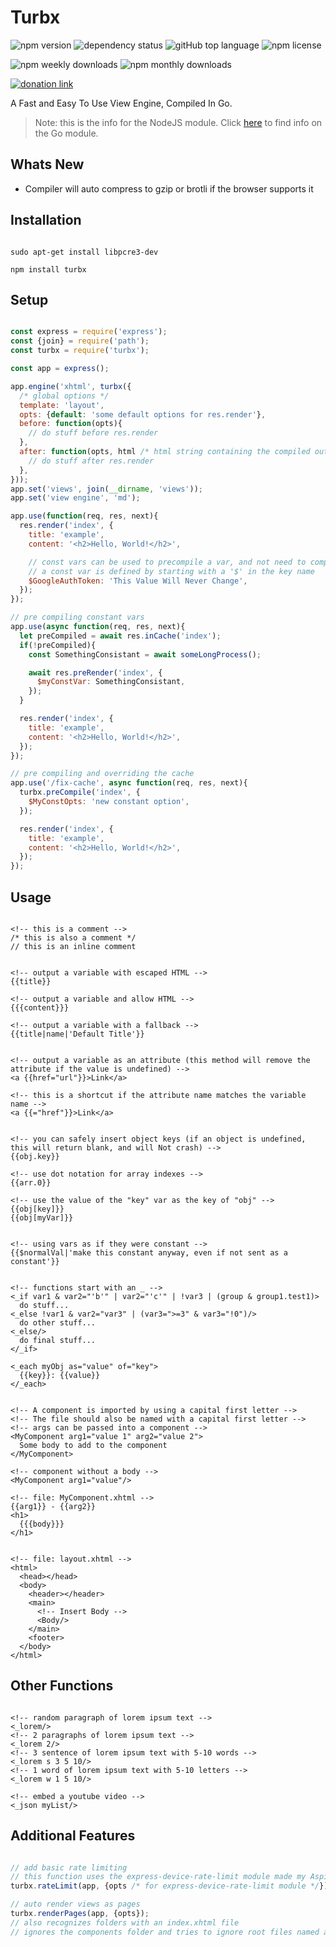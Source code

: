 # Turbx

![npm version](https://img.shields.io/npm/v/turbx)
![dependency status](https://img.shields.io/librariesio/release/npm/turbx)
![gitHub top language](https://img.shields.io/github/languages/top/aspiesoft/turbx)
![npm license](https://img.shields.io/npm/l/turbx)

![npm weekly downloads](https://img.shields.io/npm/dw/turbx)
![npm monthly downloads](https://img.shields.io/npm/dm/turbx)

[![donation link](https://img.shields.io/badge/buy%20me%20a%20coffee-paypal-blue)](https://paypal.me/shaynejrtaylor?country.x=US&locale.x=en_US)

A Fast and Easy To Use View Engine, Compiled In Go.

> Note: this is the info for the NodeJS module.
> Click [here](https://github.com/AspieSoft/turbx) to find info on the Go module.

## Whats New

- Compiler will auto compress to gzip or brotli if the browser supports it

## Installation

```shell script

sudo apt-get install libpcre3-dev

npm install turbx

```

## Setup

```js

const express = require('express');
const {join} = require('path');
const turbx = require('turbx');

const app = express();

app.engine('xhtml', turbx({
  /* global options */
  template: 'layout',
  opts: {default: 'some default options for res.render'},
  before: function(opts){
    // do stuff before res.render
  },
  after: function(opts, html /* html string containing the compiled output */){
    // do stuff after res.render
  },
}));
app.set('views', join(__dirname, 'views'));
app.set('view engine', 'md');

app.use(function(req, res, next){
  res.render('index', {
    title: 'example',
    content: '<h2>Hello, World!</h2>',

    // const vars can be used to precompile a var, and not need to compile it again
    // a const var is defined by starting with a '$' in the key name
    $GoogleAuthToken: 'This Value Will Never Change',
  });
});

// pre compiling constant vars
app.use(async function(req, res, next){
  let preCompiled = await res.inCache('index');
  if(!preCompiled){
    const SomethingConsistant = await someLongProcess();

    await res.preRender('index', {
      $myConstVar: SomethingConsistant,
    });
  }

  res.render('index', {
    title: 'example',
    content: '<h2>Hello, World!</h2>',
  });
});

// pre compiling and overriding the cache
app.use('/fix-cache', async function(req, res, next){
  turbx.preCompile('index', {
    $MyConstOpts: 'new constant option',
  });

  res.render('index', {
    title: 'example',
    content: '<h2>Hello, World!</h2>',
  });
});

```

## Usage

```xhtml

<!-- this is a comment -->
/* this is also a comment */
// this is an inline comment


<!-- output a variable with escaped HTML -->
{{title}}

<!-- output a variable and allow HTML -->
{{{content}}}

<!-- output a variable with a fallback -->
{{title|name|'Default Title'}}


<!-- output a variable as an attribute (this method will remove the attribute if the value is undefined) -->
<a {{href="url"}}>Link</a>

<!-- this is a shortcut if the attribute name matches the variable name -->
<a {{="href"}}>Link</a>


<!-- you can safely insert object keys (if an object is undefined, this will return blank, and will Not crash) -->
{{obj.key}}

<!-- use dot notation for array indexes -->
{{arr.0}}

<!-- use the value of the "key" var as the key of "obj" -->
{{obj[key]}}
{{obj[myVar]}}


<!-- using vars as if they were constant -->
{{$normalVal|'make this constant anyway, even if not sent as a constant'}}


<!-- functions start with an _ -->
<_if var1 & var2="'b'" | var2="'c'" | !var3 | (group & group1.test1)>
  do stuff...
<_else !var1 & var2="var3" | (var3=">=3" & var3="!0")/>
  do other stuff...
<_else/>
  do final stuff...
</_if>

<_each myObj as="value" of="key">
  {{key}}: {{value}}
</_each>


<!-- A component is imported by using a capital first letter -->
<!-- The file should also be named with a capital first letter -->
<!-- args can be passed into a component -->
<MyComponent arg1="value 1" arg2="value 2">
  Some body to add to the component
</MyComponent>

<!-- component without a body -->
<MyComponent arg1="value"/>

<!-- file: MyComponent.xhtml -->
{{arg1}} - {{arg2}}
<h1>
  {{{body}}}
</h1>


<!-- file: layout.xhtml -->
<html>
  <head></head>
  <body>
    <header></header>
    <main>
      <!-- Insert Body -->
      <Body/>
    </main>
    <footer>
  </body>
</html>

```

## Other Functions

```xhtml

<!-- random paragraph of lorem ipsum text -->
<_lorem/>
<!-- 2 paragraphs of lorem ipsum text -->
<_lorem 2/>
<!-- 3 sentence of lorem ipsum text with 5-10 words -->
<_lorem s 3 5 10/>
<!-- 1 word of lorem ipsum text with 5-10 letters -->
<_lorem w 1 5 10/>

<!-- embed a youtube video -->
<_json myList/>

```

## Additional Features

```js

// add basic rate limiting
// this function uses the express-device-rate-limit module made my AspieSoft
turbx.rateLimit(app, {opts /* for express-device-rate-limit module */});

// auto render views as pages
turbx.renderPages(app, {opts});
// also recognizes folders with an index.xhtml file
// ignores the components folder and tries to ignore root files named after error codes (or in an "error" folder)

```
